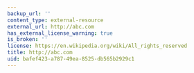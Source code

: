 ```yaml
---
backup_url: ''
content_type: external-resource
external_url: http://abc.com
has_external_license_warning: true
is_broken: ''
license: https://en.wikipedia.org/wiki/All_rights_reserved
title: http://abc.com
uid: bafef423-a787-49ea-8525-db565b2929c1
---
```

